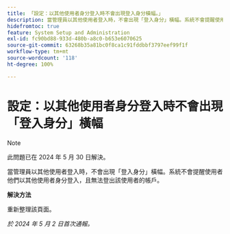 ```yaml
---
title: 「設定：以其他使用者身分登入時不會出現登入身分橫幅。」
description: 當管理員以其他使用者登入時，不會出現「登入身分」橫幅。系統不會提醒使用者他們以其他使用者身分登入，且無法登出該使用者的帳戶。
hidefromtoc: true
feature: System Setup and Administration
exl-id: fc90bd88-933d-480b-a8c0-b653e6070625
source-git-commit: 63268b35a81bc0f8ca1c91fddbbf3797eef99f1f
workflow-type: tm+mt
source-wordcount: '118'
ht-degree: 100%

---
```


# 設定：以其他使用者身分登入時不會出現「登入身分」橫幅

>[!NOTE]
>
>此問題已在 2024 年 5 月 30 日解決。

當管理員以其他使用者登入時，不會出現「登入身分」橫幅。系統不會提醒使用者他們以其他使用者身分登入，且無法登出該使用者的帳戶。

**解決方法**

重新整理該頁面。

_於 2024 年 5 月 2 日首次通報。_
